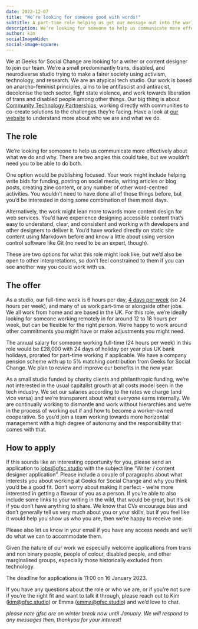 ```yaml
---
date: 2022-12-07
title: "We’re looking for someone good with words!"
subtitle: A part-time role helping us get our message out into the world
description: We’re looking for someone to help us communicate more effectively about what we do and why. This could take a few different forms and we're interested in people with skills in things like bid writing, authoring articles, social media posts or accessible content design for the web. You don't need to have all these skills are we're open to your interpretations of what this role might look like.
author: kim
socialImageWide:	
social-image-square: 
---
```


We at Geeks for Social Change are looking for a writer or content designer to join our team. We’re a small predominantly trans, disabled, and neurodiverse studio trying to make a fairer society using activism, technology, and research. We are an atypical tech studio. Our work is based on anarcho-feminist principles, aims to be antifascist and antiracist, decolonise the tech sector, fight state violence, and work towards liberation of trans and disabled people among other things. Our big thing is about [Community Technology Partnerships](https://gfsc.studio/2022/10/11/national-network-community-technology-partnerships.html), working directly with communities to co-create solutions to the challenges they’re facing. Have a look at [our website](https://gfsc.studio/) to understand more about who we are and what we do.

## The role

We’re looking for someone to help us communicate more effectively about what we do and why. There are two angles this could take, but we wouldn’t need you to be able to do both.

One option would be publishing focused. Your work might include helping write bids for funding, posting on social media, writing articles or blog posts, creating zine content, or any number of other word-centred activities. You wouldn’t need to have done all of those things before, but you’d be interested in doing some combination of them most days.

Alternatively, the work might lean more towards more content design for web services. You’d have experience designing accessible content that’s easy to understand, clear, and consistent and working with developers and other designers to deliver it. You’d have worked directly on static site content using Markdown before and know a little about using version control software like Git (no need to be an expert, though).

These are two options for what this role might look like, but we’d also be open to other interpretations, so don’t feel constrained to them if you can see another way you could work with us.

## The offer

As a studio, our full-time week is 6 hours per day, [4 days per week](https://www.4dayweek.co.uk/) (so 24 hours per week), and many of us work part-time or alongside other jobs. We all work from home and are based in the UK. For this role, we’re ideally looking for someone working remotely in for around 12 to 18 hours per week, but can be flexible for the right person. We’re happy to work around other commitments you might have or make adjustments you might need.

The annual salary for someone working full-time (24 hours per week) in this role would be £28,000 with 24 days of holiday per year plus UK bank holidays, prorated for part-time working if applicable. We have a company pension scheme with up to 5% matching contribution from Geeks for Social Change. We plan to review and improve our benefits in the new year.

As a small studio funded by charity clients and philanthropic funding, we’re not interested in the usual capitalist growth at all costs model seen in the tech industry. We set our salaries according to the rates we charge (and vice versa) and we’re transparent about what everyone earns internally. We are continually working to dismantle and work without hierarchies and we’re in the process of working out if and how to become a worker-owned cooperative. So you’d join a team working towards more horizontal management with a high degree of autonomy and the responsibility that comes with that.

## How to apply

If this sounds like an interesting opportunity for you, please send an application to jobs@gfsc.studio with the subject line “Writer / content designer application”. Please include a couple of paragraphs about what interests you about working at Geeks for Social Change and why you think you’d be a good fit. Don’t worry about making it perfect - we’re more interested in getting a flavour of you as a person. If you’re able to also include some links to your writing in the wild, that would be great, but it’s ok if you don’t have anything to share. We know that CVs encourage bias and don’t generally tell us very much about you or your skills, but if you feel like it would help you show us who you are, then we’re happy to receive one.

Please also let us know in your email if you have any access needs and we’ll do what we can to accommodate them.

Given the nature of our work we especially welcome applications from trans and non binary people, people of colour, disabled people, and other marginalised groups, especially those historically excluded from technology.

The deadline for applications is 11:00 on 16 January 2023.

If you have any questions about the role or who we are, or if you’re not sure if you’re the right fit and want to talk it through, please reach out to Kim (kim@gfsc.studio) or Emma (emma@gfsc.studio) and we’d love to chat.

*please note gfsc are on winter break now until January. We will respond to any messages then, thankyou for your interest!*

